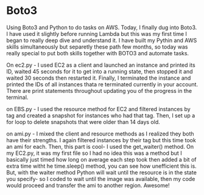 # Boto3
Using Boto3 and Python to do tasks on AWS. Today, I finally dug into Boto3. I have used it slightly before running Lambda but this was my first time I began to really deep dive and understand it. I have built my Pythin and AWS skills simultaneously but separetly these path few months, so today was really special to put both skills together with BOTO3 and automate tasks.

On ec2.py - I used EC2 as a client and launched an instance and printed its ID, waited 45 seconds for it to get into a running state, then stopped it and waited 30 seconds then restarted it. Finally, I terminated the instance and printed the IDs of all instances thata re terminated currently in your account. There are print statements throughout updating you of the progress in the terminal.

on EBS.py - I used the resource method for EC2 and filtered instances by tag and created a snapshot for instances who had that tag. Then, I set up a for loop to delete snapshots that were older than 14 days old. 

on ami.py - I mixed the client and resource methods as I realized they both have their strengths. I again filtered instances by their tag but this time took an ami for each. Then, this part is cool- I used the get_waiter() method. On my EC2.py, it was my first file so I had no idea this was a method but I basically just timed how long on average each step took then added a bit of extra time witht he time.sleep() method, you can see how unefficient this is. But, with the waiter method Python will wait until the resource is in the state you specify- so I coded to wait until the image was available, then my code would proceed and transfer the ami to another region. Awesome!
